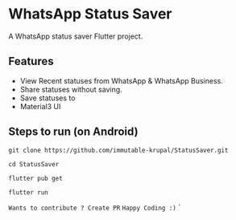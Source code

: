 # WhatsApp Status Saver

A WhatsApp status saver Flutter project.

## Features
* View Recent statuses from WhatsApp & WhatsApp Business.
* Share statuses without saving.
* Save statuses to 
* Material3 UI

## Steps to run (on Android)
``` 
git clone https://github.com/immutable-krupal/StatusSaver.git 
```
```
cd StatusSaver
```
```
flutter pub get
```
```
flutter run 
```
`Wants to contribute ? Create PR`
``` Happy Coding :) ```                                         `
